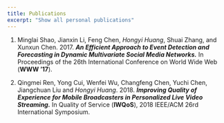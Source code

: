 ```yaml
---
title: Publications
excerpt: "Show all personal publications"
---
```

1. Minglai Shao, Jianxin Li, Feng Chen, *Hongyi Huang*, Shuai Zhang, and Xunxun Chen. 2017. ***An Efficient Approach to Event Detection and Forecasting in Dynamic Multivariate Social Media Networks.*** In Proceedings of the 26th International Conference on World Wide Web (**WWW ’17**).  

2. Qingmei Ren, Yong Cui, Wenfei Wu, Changfeng Chen, Yuchi Chen, Jiangchuan Liu and *Hongyi Huang*. 2018. ***Improving Quality of Experience for Mobile Broadcasters in Personalized Live Video Streaming.*** In Quality of Service (**IWQoS**), 2018 IEEE/ACM 26rd International Symposium. 

